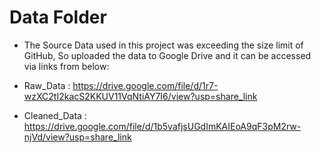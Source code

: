 # Data Folder
* The Source Data used in this project was exceeding the size limit of GitHub, So uploaded the data to Google Drive and it can be accessed via links from below:
* Raw_Data     :  https://drive.google.com/file/d/1r7-wzXC2tI2kacS2KKUV11VqNtiAY7I6/view?usp=share_link

* Cleaned_Data : https://drive.google.com/file/d/1b5vafjsUGdImKAIEoA9qF3pM2rw-njVd/view?usp=share_link
 
